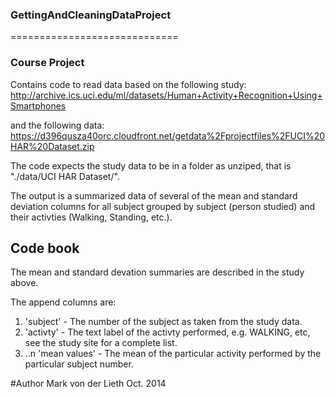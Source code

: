 ### GettingAndCleaningDataProject
=============================

### Course Project
Contains code to read data based on the following study:
http://archive.ics.uci.edu/ml/datasets/Human+Activity+Recognition+Using+Smartphones

and the following data:
https://d396qusza40orc.cloudfront.net/getdata%2Fprojectfiles%2FUCI%20HAR%20Dataset.zip

The code expects the study data to be in a folder as unziped, that is "./data/UCI HAR Dataset/".

The output is a summarized data of several of the mean and standard deviation columns for all subject grouped by subject (person studied) and their activties (Walking, Standing, etc.).

## Code book
The mean and standard devation summaries are described in the study above.

The append columns are:

1.  'subject' - The number of the subject as taken from the study data.
2.  'activty' - The text label of the activty performed, e.g. WALKING, etc, see the study site for a complete list.
3.  ..n 'mean values' - The mean of the particular activity performed by the particular subject number.

#Author
Mark von der Lieth
Oct. 2014